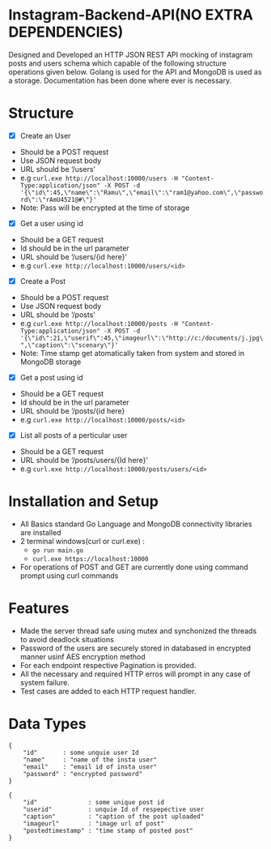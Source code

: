 # Instagram-Backend-API(NO EXTRA DEPENDENCIES)

Designed and Developed an HTTP JSON REST API mocking of instagram posts and users schema which capable of the following structure operations given below. 
Golang is used for the API and MongoDB is used as a storage. Documentation has been done where ever is necessary.

# Structure
- [x] Create an User
* Should be a POST request
* Use JSON request body
* URL should be ‘/users'
* e.g ``` curl.exe http://localhost:10000/users -H "Content-Type:application/json" -X POST -d '{\"id\":45,\"name\":\"Ramu\",\"email\":\"ram1@yahoo.com\",\"password\":\"rAmU4521@#\"}' ``` 
* Note: Pass will be encrypted at the time of storage

- [x] Get a user using id
* Should be a GET request
* Id should be in the url parameter
* URL should be ‘/users/{id here}’
* e.g ``` curl.exe http://localhost:10000/users/<id> ```
  
- [x] Create a Post
* Should be a POST request
* Use JSON request body
* URL should be ‘/posts'
* e.g ``` curl.exe http://localhost:10000/posts -H "Content-Type:application/json" -X POST -d '{\"id\":21,\"userif\":45,\"imageurl\":\"http://c:/documents/j.jpg\",\"caption\":\"scenary\"}' ``` 
* Note: Time stamp get atomatically taken from system and stored in MongoDB storage

  
- [x] Get a post using id
* Should be a GET request
* Id should be in the url parameter
* URL should be ‘/posts/{id here}
* e.g ``` curl.exe http://localhost:10000/posts/<id> ```
  
- [x] List all posts of a perticular user
* Should be a GET request
* URL should be ‘/posts/users/{Id here}'
* e.g ``` curl.exe http://localhost:10000/posts/users/<id> ```

# Installation and Setup
- All Basics standard Go Language and MongoDB connectivity libraries are installed
- 2 terminal windows(curl or curl.exe) : 
  - ``` go run main.go ```
  - ``` curl.exe https://localhost:10000 ```
- For operations of POST and GET are currently done using command prompt using curl commands

# Features
- Made the server thread safe using mutex and synchonized the threads to avoid deadlock situations
- Password of the users are securely stored in databased in encrypted manner usinf AES encryption method
- For each endpoint respective Pagination is provided.
- All the necessary and required HTTP erros will prompt in any case of system failure.
- Test cases are added to each HTTP request handler.

# Data Types
```
{
	"id"       : some unquie user Id
	"name"     : "name of the insta user"
	"email"    : "email id of insta user"
	"password" : "encrypted password"
}
```
```
{
	"id"              : some unique post id
	"userid"          : unquie Id of respepective user
	"caption"         : "caption of the post uploaded"
	"imageurl"        : "image url of post"
	"postedtimestamp" : "time stamp of posted post"
}
```
